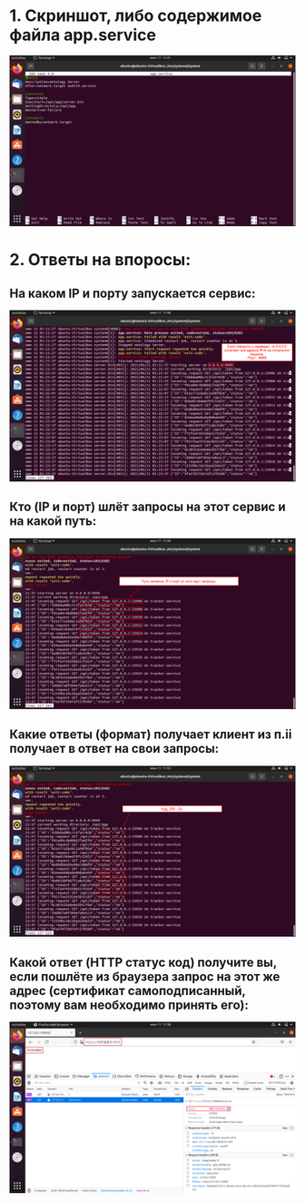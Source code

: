 # 1. Скриншот, либо содержимое файла app.service

![](pic/um.png)

# 2. Ответы на впоросы:

## На каком IP и порту запускается сервис:

![](pic/dois.png)

## Кто (IP и порт) шлёт запросы на этот сервис и на какой путь:

![](pic/tres.png)

## Какие ответы (формат) получает клиент из п.ii получает в ответ на свои запросы:

![](pic/quarto.png)

## Какой ответ (HTTP статус код) получите вы, если пошлёте из браузера запрос на этот же адрес (сертификат самоподписанный, поэтому вам необходимо принять его):

![](pic/cinco.png)
